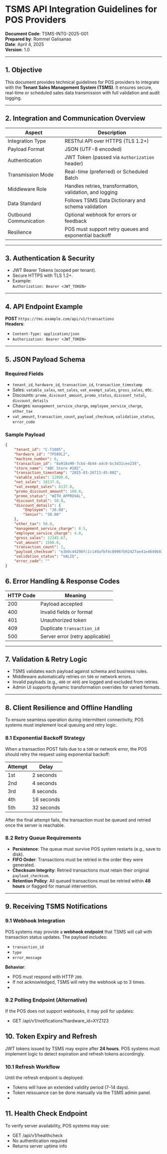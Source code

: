 # TSMS API Integration Guidelines for POS Providers

**Document Code**: TSMS-INTG-2025-001  
**Prepared by**: Rommel Galisanao  
**Date**: April 4, 2025  
**Version**: 1.0

---

## 1. Objective

This document provides technical guidelines for POS providers to integrate with the **Tenant Sales Management System (TSMS)**. It ensures secure, real-time or scheduled sales data transmission with full validation and audit logging.

---

## 2. Integration and Communication Overview

| Aspect                 | Description                                              |
| ---------------------- | -------------------------------------------------------- |
| Integration Type       | RESTful API over HTTPS (TLS 1.2+)                        |
| Payload Format         | JSON (UTF-8 encoded)                                     |
| Authentication         | JWT Token (passed via `Authorization` header)            |
| Transmission Mode      | Real-time (preferred) or Scheduled Batch                 |
| Middleware Role        | Handles retries, transformation, validation, and logging |
| Data Standard          | Follows TSMS Data Dictionary and schema validation       |
| Outbound Communication | Optional webhook for errors or feedback                  |
| Resilience             | POS must support retry queues and exponential backoff    |

---

## 3. Authentication & Security

-   JWT Bearer Tokens (scoped per tenant).
-   Secure HTTPS with TLS 1.2+.
-   Example:  
    `Authorization: Bearer <JWT_TOKEN>`

---

## 4. API Endpoint Example

**POST** `https://tms.example.com/api/v1/transactions`  
**Headers**:

-   `Content-Type: application/json`
-   `Authorization: Bearer <JWT_TOKEN>`

---

## 5. JSON Payload Schema

### Required Fields

-   `tenant_id`, `hardware_id`, `transaction_id`, `transaction_timestamp`
-   Sales: `vatable_sales`, `net_sales`, `vat_exempt_sales`, `gross_sales`, etc.
-   Discounts: `promo_discount_amount`, `promo_status`, `discount_total`, `discount_details`
-   Charges: `management_service_charge`, `employee_service_charge`, `other_tax`
-   `vat_amount`, `transaction_count`, `payload_checksum`, `validation_status`, `error_code`

### Sample Payload

```json
{
    "tenant_id": "C-T1005",
    "hardware_id": "7P589L2",
    "machine_number": 6,
    "transaction_id": "8a918a90-7cbd-4b44-adc0-bc3d31cee238",
    "store_name": "ABC Store #102",
    "transaction_timestamp": "2025-03-26T13:45:00Z",
    "vatable_sales": 12000.0,
    "net_sales": 18137.0,
    "vat_exempt_sales": 6137.0,
    "promo_discount_amount": 100.0,
    "promo_status": "WITH_APPROVAL",
    "discount_total": 50.0,
    "discount_details": {
        "Employee": "20.00",
        "Senior": "30.00"
    },
    "other_tax": 50.0,
    "management_service_charge": 8.5,
    "employee_service_charge": 4.0,
    "gross_sales": 12345.67,
    "vat_amount": 1500.0,
    "transaction_count": 1,
    "payload_checksum": "e3b0c44298fc1c149afbf4c8996fb92427ae41e4649b934ca495991b7852b855",
    "validation_status": "VALID",
    "error_code": ""
}
```

## 6. Error Handling & Response Codes

| HTTP Code | Meaning                         |
| --------- | ------------------------------- |
| 200       | Payload accepted                |
| 400       | Invalid fields or format        |
| 401       | Unauthorized token              |
| 409       | Duplicate `transaction_id`      |
| 500       | Server error (retry applicable) |

---

## 7. Validation & Retry Logic

-   TSMS validates each payload against schema and business rules.
-   Middleware automatically retries on `500` or network errors.
-   Invalid payloads (e.g., `400` or `409`) are logged and excluded from retries.
-   Admin UI supports dynamic transformation overrides for varied formats.

---

## 8. Client Resilience and Offline Handling

To ensure seamless operation during intermittent connectivity, POS systems must implement local queuing and retry logic.

### 8.1 Exponential Backoff Strategy

When a transaction POST fails due to a `500` or network error, the POS should retry the request using exponential backoff:

| Attempt | Delay      |
| ------- | ---------- |
| 1st     | 2 seconds  |
| 2nd     | 4 seconds  |
| 3rd     | 8 seconds  |
| 4th     | 16 seconds |
| 5th     | 32 seconds |

After the final attempt fails, the transaction must be queued and retried once the server is reachable.

### 8.2 Retry Queue Requirements

-   **Persistence**: The queue must survive POS system restarts (e.g., save to disk).
-   **FIFO Order**: Transactions must be retried in the order they were generated.
-   **Checksum Integrity**: Retried transactions must retain their original `payload_checksum`.
-   **Retention Policy**: All queued transactions must be retried within **48 hours** or flagged for manual intervention.

---

## 9. Receiving TSMS Notifications

### 9.1 Webhook Integration

POS systems may provide a **webhook endpoint** that TSMS will call with transaction status updates. The payload includes:

-   `transaction_id`
-   `type`
-   `error_message`

**Behavior**:

-   POS must respond with HTTP `200`.
-   If not acknowledged, TSMS will retry the webhook up to 3 times.
-

### 9.2 Polling Endpoint (Alternative)

If the POS does not support webhooks, it may poll for updates:

-   GET /api/v1/notifications?hardware_id=XYZ123

## 10. Token Expiry and Refresh

JWT tokens issued by TSMS may expire after **24 hours**. POS systems must implement logic to detect expiration and refresh tokens accordingly.

### 10.1 Refresh Workflow

Until the refresh endpoint is deployed:

-   Tokens will have an extended validity period (7–14 days).
-   Token reissuance can be done manually via the TSMS admin panel.
-

## 11. Health Check Endpoint

To verify server availability, POS systems may use:

-   GET /api/v1/healthcheck
-   No authentication required
-   Returns server uptime info
